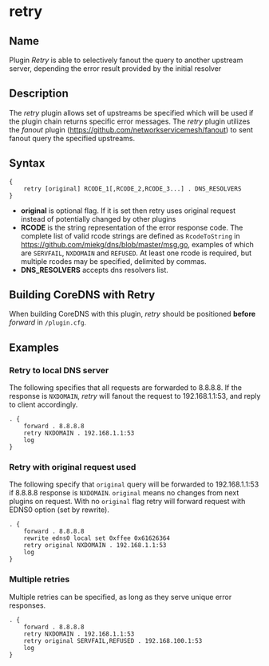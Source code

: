 # retry

## Name

Plugin *Retry* is able to selectively fanout the query to another upstream server, depending the error result provided by the initial resolver

## Description

The *retry* plugin allows set of upstreams be specified which will be used
if the plugin chain returns specific error messages. The *retry* plugin utilizes the *fanout* plugin (<https://github.com/networkservicemesh/fanout>) to sent fanout query the specified upstreams.



## Syntax

```
{
    retry [original] RCODE_1[,RCODE_2,RCODE_3...] . DNS_RESOLVERS
}
```

* **original** is optional flag. If it is set then retry uses original request instead of potentially changed by other plugins
* **RCODE** is the string representation of the error response code. The complete list of valid rcode strings are defined as `RcodeToString` in <https://github.com/miekg/dns/blob/master/msg.go>, examples of which are `SERVFAIL`, `NXDOMAIN` and `REFUSED`. At least one rcode is required, but multiple rcodes may be specified, delimited by commas.
* **DNS_RESOLVERS** accepts dns resolvers list.

## Building CoreDNS with Retry

When building CoreDNS with this plugin, _retry_ should be positioned **before** _forward_ in `/plugin.cfg`.

## Examples

### Retry to local DNS server

The following specifies that all requests are forwarded to 8.8.8.8. If the response is `NXDOMAIN`, *retry* will fanout the request to 192.168.1.1:53, and reply to client accordingly.

```
. {
	forward . 8.8.8.8
	retry NXDOMAIN . 192.168.1.1:53
	log
}

```
### Retry with original request used

The following specify that `original` query will be forwarded to 192.168.1.1:53 if 8.8.8.8 response is `NXDOMAIN`. `original` means no changes from next plugins on request. With no `original` flag retry will forward request with EDNS0 option (set by rewrite).

```
. {
	forward . 8.8.8.8
	rewrite edns0 local set 0xffee 0x61626364
	retry original NXDOMAIN . 192.168.1.1:53
	log
}

```

### Multiple retries

Multiple retries can be specified, as long as they serve unique error responses.

```
. {
    forward . 8.8.8.8
    retry NXDOMAIN . 192.168.1.1:53
    retry original SERVFAIL,REFUSED . 192.168.100.1:53
    log
}

```
